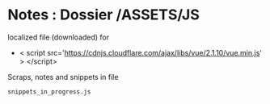 # Notes : Dossier /ASSETS/JS

localized file (downloaded) for 


* &lt; script src='https://cdnjs.cloudflare.com/ajax/libs/vue/2.1.10/vue.min.js' &gt; &lt;/script&gt;



Scraps, notes and snippets in file 

	snippets_in_progress.js
